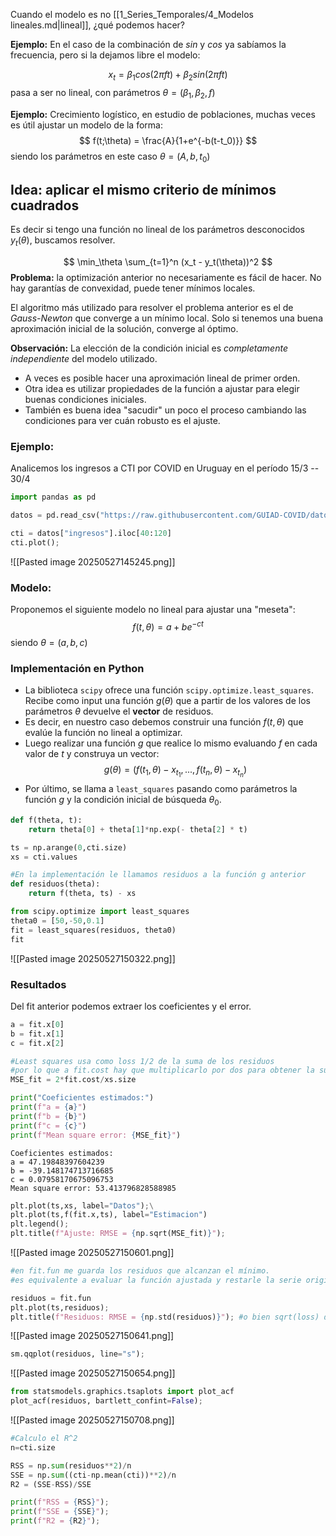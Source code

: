 Cuando el modelo es no [[1_Series_Temporales/4_Modelos lineales.md|lineal]], ¿qué podemos hacer?

**Ejemplo:** En el caso de la combinación de $sin$ y $cos$ ya sabíamos la frecuencia, pero si la dejamos libre el modelo:

$$
x_t = \beta_1 cos(2\pi ft) + \beta_2 sin(2\pi ft)
$$
pasa a ser no lineal, con parámetros $\theta = (\beta_1, \beta_2, f)$ 

**Ejemplo:** Crecimiento logístico, en estudio de poblaciones, muchas veces es útil ajustar un modelo de la forma:
$$
f(t;\theta) = \frac{A}{1+e^{-b(t-t_0)}}
$$
siendo los parámetros en este caso $\theta = (A, b, t_0)$

## Idea: aplicar el mismo criterio de mínimos cuadrados

Es decir si tengo una función no lineal de los parámetros desconocidos $y_t(\theta)$, buscamos resolver.

$$
\min_\theta \sum_{t=1}^n (x_t - y_t(\theta))^2
$$
**Problema:** la optimización anterior no necesariamente es fácil de hacer. No hay garantías de convexidad, puede tener mínimos locales.

El algoritmo más utilizado para resolver el problema anterior es el de *Gauss-Newton* que converge a un mínimo local. Solo si tenemos una buena aproximación inicial de la solución, converge al óptimo.

**Observación:** La elección de la condición inicial es *completamente independiente* del modelo utilizado. 
- A veces es posible hacer una aproximación lineal de primer orden. 
- Otra idea es utilizar propiedades de la función a ajustar para elegir buenas condiciones iniciales. 
- También es buena idea "sacudir" un poco el proceso cambiando las condiciones para ver cuán robusto es el ajuste.

### Ejemplo:

Analicemos los ingresos a CTI por COVID en Uruguay en el período 15/3 -- 30/4
```python
import pandas as pd

datos = pd.read_csv("https://raw.githubusercontent.com/GUIAD-COVID/datos-y-visualizaciones-GUIAD/master/datos/estadisticasUY_cti.csv", header=0, index_col=[1], parse_dates=[1], date_format="%d/%m/%Y")

cti = datos["ingresos"].iloc[40:120]
cti.plot();
```
![[Pasted image 20250527145245.png]]

### Modelo:
Proponemos el siguiente modelo no lineal para ajustar una "meseta":
$$
f(t,\theta) = a + be^{-ct}
$$
siendo $\theta = (a,b,c)$

### Implementación en Python
- La biblioteca `scipy` ofrece una función `scipy.optimize.least_squares`. Recibe como input una función $g(\theta)$ que a partir de los valores de los parámetros $\theta$ devuelve el **vector** de residuos.
- Es decir, en nuestro caso debemos construir una función $f(t,\theta)$ que evalúe la función no lineal a optimizar.
- Luego realizar una función $g$ que realice lo mismo evaluando $f$ en cada valor de $t$ y construya un vector:
$$
g(\theta) = (f(t_1,\theta) - x_{t_1},...,f(t_n,\theta)-x_{t_n})
$$
- Por último, se llama a `least_squares` pasando como parámetros la función $g$ y la condición inicial de búsqueda $\theta_0$.

```python
def f(theta, t):
    return theta[0] + theta[1]*np.exp(- theta[2] * t)

ts = np.arange(0,cti.size)
xs = cti.values

#En la implementación le llamamos residuos a la función g anterior
def residuos(theta):
    return f(theta, ts) - xs
```
```python
from scipy.optimize import least_squares
theta0 = [50,-50,0.1]
fit = least_squares(residuos, theta0)
fit
```
![[Pasted image 20250527150322.png]]
### Resultados
Del fit anterior podemos extraer los coeficientes y el error.
```python
a = fit.x[0]
b = fit.x[1]
c = fit.x[2]

#Least squares usa como loss 1/2 de la suma de los residuos
#por lo que a fit.cost hay que multiplicarlo por dos para obtener la suma de cuadrados
MSE_fit = 2*fit.cost/xs.size

print("Coeficientes estimados:")
print(f"a = {a}")
print(f"b = {b}")
print(f"c = {c}")
print(f"Mean square error: {MSE_fit}")
```
```
Coeficientes estimados: 
a = 47.19848397604239 
b = -39.148174713716685 
c = 0.07958170675096753 
Mean square error: 53.413796828588985
```

```python
plt.plot(ts,xs, label="Datos");\
plt.plot(ts,f(fit.x,ts), label="Estimacion")
plt.legend();
plt.title(f"Ajuste: RMSE = {np.sqrt(MSE_fit)}");
```
![[Pasted image 20250527150601.png]]

```python
#en fit.fun me guarda los residuos que alcanzan el mínimo.
#es equivalente a evaluar la función ajustada y restarle la serie original.

residuos = fit.fun
plt.plot(ts,residuos);
plt.title(f"Residuos: RMSE = {np.std(residuos)}"); #o bien sqrt(loss) debería dar lo mismo
```
![[Pasted image 20250527150641.png]]

```python
sm.qqplot(residuos, line="s");
```
![[Pasted image 20250527150654.png]]

```python
from statsmodels.graphics.tsaplots import plot_acf
plot_acf(residuos, bartlett_confint=False);
```
![[Pasted image 20250527150708.png]]

```python
#Calculo el R^2
n=cti.size

RSS = np.sum(residuos**2)/n
SSE = np.sum((cti-np.mean(cti))**2)/n
R2 = (SSE-RSS)/SSE

print(f"RSS = {RSS}");
print(f"SSE = {SSE}");
print(f"R2 = {R2}");
```
